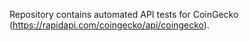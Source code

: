 Repository contains automated API tests for CoinGecko (https://rapidapi.com/coingecko/api/coingecko).
